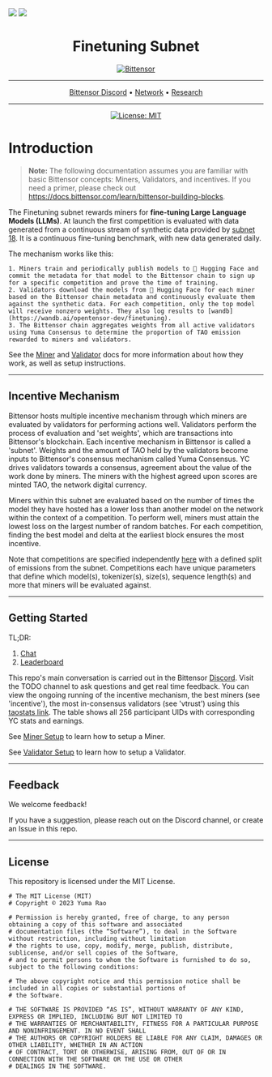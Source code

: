 <picture>
    <source srcset="./assets/macrocosmos-white.png"  media="(prefers-color-scheme: dark)">
    <img src="macrocosmos-white.png">
</picture>

<picture>
    <source srcset="./assets/macrocosmos-black.png"  media="(prefers-color-scheme: light)">
    <img src="macrocosmos-black.png">
</picture>

<div align="center">

# **Finetuning Subnet** <!-- omit in toc -->
[![Bittensor](/docs/taologo.png)](https://bittensor.com/)

---

[Bittensor Discord](https://discord.gg/bittensor) • [Network](https://taostats.io/TODO) • [Research](https://bittensor.com/whitepaper) 

---

[![License: MIT](https://img.shields.io/badge/License-MIT-yellow.svg)](https://opensource.org/licenses/MIT) 

</div>


# Introduction

> **Note:** The following documentation assumes you are familiar with basic Bittensor concepts: Miners, Validators, and incentives. If you need a primer, please check out https://docs.bittensor.com/learn/bittensor-building-blocks.


The Finetuning subnet rewards miners for **fine-tuning Large Language Models (LLMs)**. At launch the first competition is evaluated with data generated from a continuous stream of synthetic data provided by [subnet 18](https://github.com/corcel-api/cortex.t/). It is a continuous fine-tuning benchmark, with new data generated daily.

The mechanism works like this:

    1. Miners train and periodically publish models to 🤗 Hugging Face and commit the metadata for that model to the Bittensor chain to sign up for a specific competition and prove the time of training.
    2. Validators download the models from 🤗 Hugging Face for each miner based on the Bittensor chain metadata and continuously evaluate them against the synthetic data. For each competition, only the top model will receive nonzero weights. They also log results to [wandb](https://wandb.ai/opentensor-dev/finetuning).
    3. The Bittensor chain aggregates weights from all active validators using Yuma Consensus to determine the proportion of TAO emission rewarded to miners and validators.

See the [Miner](docs/miner.md) and [Validator](docs/validator.md) docs for more information about how they work, as well as setup instructions.

---

## Incentive Mechanism

Bittensor hosts multiple incentive mechanism through which miners are evaluated by validators for performing actions well. Validators perform the process of evaluation and 'set weights', which are transactions into Bittensor's blockchain. Each incentive mechanism in Bittensor is called a 'subnet'. Weights and the amount of TAO held by the validators become inputs to Bittensor's consensus mechanism called Yuma Consensus. YC drives validators towards a consensus, agreement about the value of the work done by miners. The miners with the highest agreed upon scores are minted TAO, the network digital currency.

Miners within this subnet are evaluated based on the number of times the model they have hosted has a lower loss than another model on the network within the context of a competition. To perform well, miners must attain the lowest loss on the largest number of random batches. For each competition, finding the best model and delta at the earliest block ensures the most incentive.

Note that competitions are specified independently [here](./constants/__init__.py) with a defined split of emissions from the subnet. Competitions each have unique parameters that define which model(s), tokenizer(s), size(s), sequence length(s) and more that miners will be evaluated against.

---

## Getting Started

TL;DR:
1. [Chat](https://discord.gg/bittensor)
2. [Leaderboard](TODO)

This repo's main conversation is carried out in the Bittensor [Discord](https://discord.gg/bittensor). Visit the TODO channel to ask questions and get real time feedback. You can view the ongoing running of the incentive mechanism, the best miners (see 'incentive'), the most in-consensus validators (see 'vtrust') using this [taostats link](https://taostats.io/subnets/netuid-TODO/). The table shows all 256 participant UIDs with corresponding YC stats and earnings. 

See [Miner Setup](docs/miner.md#getting-started) to learn how to setup a Miner.

See [Validator Setup](docs/validator.md#getting-started) to learn how to setup a Validator.

---

## Feedback

We welcome feedback!

If you have a suggestion, please reach out on the Discord channel, or create an Issue in this repo.

---

## License
This repository is licensed under the MIT License.
```text
# The MIT License (MIT)
# Copyright © 2023 Yuma Rao

# Permission is hereby granted, free of charge, to any person obtaining a copy of this software and associated
# documentation files (the “Software”), to deal in the Software without restriction, including without limitation
# the rights to use, copy, modify, merge, publish, distribute, sublicense, and/or sell copies of the Software,
# and to permit persons to whom the Software is furnished to do so, subject to the following conditions:

# The above copyright notice and this permission notice shall be included in all copies or substantial portions of
# the Software.

# THE SOFTWARE IS PROVIDED “AS IS”, WITHOUT WARRANTY OF ANY KIND, EXPRESS OR IMPLIED, INCLUDING BUT NOT LIMITED TO
# THE WARRANTIES OF MERCHANTABILITY, FITNESS FOR A PARTICULAR PURPOSE AND NONINFRINGEMENT. IN NO EVENT SHALL
# THE AUTHORS OR COPYRIGHT HOLDERS BE LIABLE FOR ANY CLAIM, DAMAGES OR OTHER LIABILITY, WHETHER IN AN ACTION
# OF CONTRACT, TORT OR OTHERWISE, ARISING FROM, OUT OF OR IN CONNECTION WITH THE SOFTWARE OR THE USE OR OTHER
# DEALINGS IN THE SOFTWARE.
```

